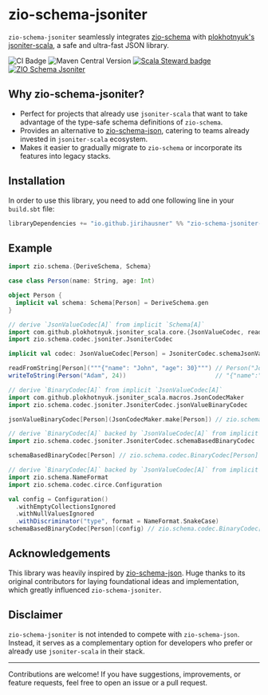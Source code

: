 # zio-schema-jsoniter

`zio-schema-jsoniter` seamlessly integrates [zio-schema](https://github.com/zio/zio-schema) with [plokhotnyuk's jsoniter-scala](https://github.com/plokhotnyuk/jsoniter-scala), a safe and ultra-fast JSON library.

![CI Badge](https://github.com/jirihausner/zio-schema-jsoniter/actions/workflows/ci.yml/badge.svg?branch=main) ![Maven Central Version](https://img.shields.io/maven-central/v/io.github.jirihausner/zio-schema-jsoniter_2.13) [![Scala Steward badge](https://img.shields.io/badge/Scala_Steward-helping-blue.svg?style=flat&logo=data:image/png;base64,iVBORw0KGgoAAAANSUhEUgAAAA4AAAAQCAMAAAARSr4IAAAAVFBMVEUAAACHjojlOy5NWlrKzcYRKjGFjIbp293YycuLa3pYY2LSqql4f3pCUFTgSjNodYRmcXUsPD/NTTbjRS+2jomhgnzNc223cGvZS0HaSD0XLjbaSjElhIr+AAAAAXRSTlMAQObYZgAAAHlJREFUCNdNyosOwyAIhWHAQS1Vt7a77/3fcxxdmv0xwmckutAR1nkm4ggbyEcg/wWmlGLDAA3oL50xi6fk5ffZ3E2E3QfZDCcCN2YtbEWZt+Drc6u6rlqv7Uk0LdKqqr5rk2UCRXOk0vmQKGfc94nOJyQjouF9H/wCc9gECEYfONoAAAAASUVORK5CYII=)](https://github.com/scala-steward-org/scala-steward) [![ZIO Schema Jsoniter](https://img.shields.io/github/stars/jirihausner/zio-schema-jsoniter?style=social)](https://github.com/jirihausner/zio-schema-jsoniter)

## Why zio-schema-jsoniter?

- Perfect for projects that already use `jsoniter-scala` that want to take advantage of the type-safe schema definitions of `zio-schema`.
- Provides an alternative to [zio-schema-json](https://github.com/zio/zio-schema/tree/main/zio-schema-json), catering to teams already invested in `jsoniter-scala` ecosystem.
- Makes it easier to gradually migrate to `zio-schema` or incorporate its features into legacy stacks.

## Installation

In order to use this library, you need to add one following line in your `build.sbt` file:

```scala
libraryDependencies += "io.github.jirihausner" %% "zio-schema-jsoniter-scala" % "0.1.0"
```

## Example

```scala
import zio.schema.{DeriveSchema, Schema}

case class Person(name: String, age: Int)

object Person {
  implicit val schema: Schema[Person] = DeriveSchema.gen
}

// derive `JsonValueCodec[A]` from implicit `Schema[A]`
import com.github.plokhotnyuk.jsoniter_scala.core.{JsonValueCodec, readFromString, writeToString}
import zio.schema.codec.jsoniter.JsoniterCodec

implicit val codec: JsonValueCodec[Person] = JsoniterCodec.schemaJsonValueCodec[Person]

readFromString[Person]("""{"name": "John", "age": 30}""") // Person("John", 30)
writeToString(Person("Adam", 24))                         // "{"name":"Adam","age":24}"

// derive `BinaryCodec[A]` from implicit `JsonValueCodec[A]`
import com.github.plokhotnyuk.jsoniter_scala.macros.JsonCodecMaker
import zio.schema.codec.jsoniter.JsoniterCodec.jsonValueBinaryCodec

jsonValueBinaryCodec[Person](JsonCodecMaker.make[Person]) // zio.schema.codec.BinaryCodec[Person]

// derive `BinaryCodec[A]` backed by `JsonValueCodec[A]` from implicit `Schema[A]` directly
import zio.schema.codec.jsoniter.JsoniterCodec.schemaBasedBinaryCodec

schemaBasedBinaryCodec[Person] // zio.schema.codec.BinaryCodec[Person]

// derive `BinaryCodec[A]` backed by `JsonValueCodec[A]` from implicit `Schema[A]` directly with custom configuration
import zio.schema.NameFormat
import zio.schema.codec.circe.Configuration

val config = Configuration()
  .withEmptyCollectionsIgnored
  .withNullValuesIgnored
  .withDiscriminator("type", format = NameFormat.SnakeCase)
schemaBasedBinaryCodec[Person](config) // zio.schema.codec.BinaryCodec[Person]
```

## Acknowledgements

This library was heavily inspired by [zio-schema-json](https://github.com/zio/zio-schema/tree/main/zio-schema-json). Huge thanks to its original contributors for laying foundational ideas and implementation, which greatly influenced `zio-schema-jsoniter`.

## Disclaimer

`zio-schema-jsoniter` is not intended to compete with `zio-schema-json`. Instead, it serves as a complementary option for developers who prefer or already use `jsoniter-scala` in their stack.

---

Contributions are welcome! If you have suggestions, improvements, or feature requests, feel free to open an issue or a pull request.
